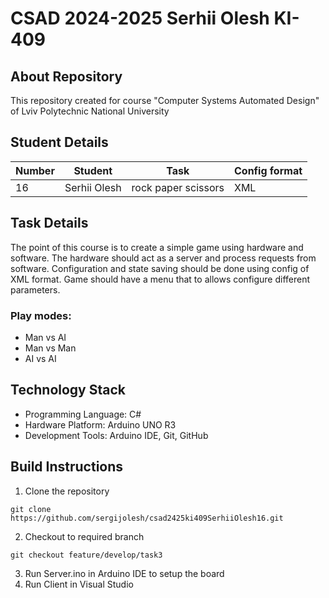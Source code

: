 # CSAD 2024-2025 Serhii Olesh KI-409 

## About Repository
This repository created for course "Computer Systems Automated Design" of Lviv Polytechnic National University

## Student Details
| Number | Student | Task | Config format |
| ------ | ------- | ---- | ------------- |
| 16 | Serhii Olesh | rock paper scissors | XML |

## Task Details
The point of this course is to create a simple game using hardware and software. The hardware should act as a server and process requests from software. Configuration and state saving should be done using config of XML format. Game should have a menu that to allows configure different parameters.
### Play modes:
- Man vs AI
- Man vs Man
- AI vs AI

## Technology Stack
- Programming Language: C#
- Hardware Platform: Arduino UNO R3
- Development Tools: Arduino IDE, Git, GitHub

## Build Instructions
1. Clone the repository
```
git clone https://github.com/sergijolesh/csad2425ki409SerhiiOlesh16.git
```
2. Checkout to required branch
```
git checkout feature/develop/task3
```
3. Run Server.ino in Arduino IDE to setup the board
4. Run Client in Visual Studio

